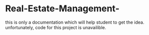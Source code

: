 # Real-Estate-Management-
this  is only a documentation which will help student to get the idea. 
unfortunately, code for this project is unavailible.
